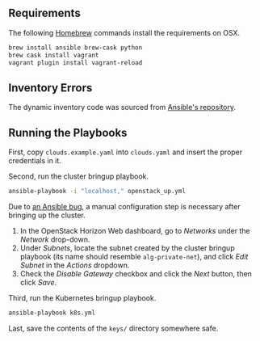 ## Requirements

The following [Homebrew](http://brew.sh) commands install the requirements on
OSX.

```bash
brew install ansible brew-cask python
brew cask install vagrant
vagrant plugin install vagrant-reload
```

## Inventory Errors

The dynamic inventory code was sourced from
[Ansible's repository](https://github.com/ansible/ansible/blob/devel/contrib/inventory/openstack.py).


## Running the Playbooks

First, copy `clouds.example.yaml` into `clouds.yaml` and insert the proper
credentials in it.

Second, run the cluster bringup playbook.

```bash
ansible-playbook -i "localhost," openstack_up.yml
```

Due to
[an Ansible bug](https://github.com/ansible/ansible-modules-core/issues/1880),
a manual configuration step is necessary after bringing up the cluster.

1. In the OpenStack Horizon Web dashboard, go to _Networks_ under the
   _Network_ drop-down.
1. Under _Subnets_, locate the subnet created by the cluster bringup playbook
   (its name should resemble `alg-private-net`), and click _Edit Subnet_ in the
   _Actions_ dropdown.
1. Check the _Disable Gateway_ checkbox and click the _Next_ button, then click
   _Save_.


Third, run the Kubernetes bringup playbook.

```bash
ansible-playbook k8s.yml
```

Last, save the contents of the `keys/` directory somewhere safe.
